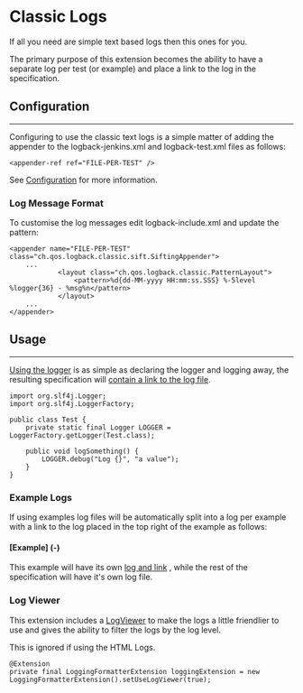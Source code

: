 # Classic Logs

If all you need are simple text based logs then this ones for you.

The primary purpose of this extension becomes the ability to have a separate log per test (or example) and place a link to the log in the specification.

## Configuration
---

Configuring to use the classic text logs is a simple matter of adding the appender to the logback-jenkins.xml and logback-test.xml files as follows:

    <appender-ref ref="FILE-PER-TEST" />

See [Configuration](Configuration.html) for more information.


### Log Message Format

To customise the log messages edit logback-include.xml and update the pattern:

    <appender name="FILE-PER-TEST" class="ch.qos.logback.classic.sift.SiftingAppender">
    	...		
    			<layout class="ch.qos.logback.classic.PatternLayout">
    				<pattern>%d{dd-MM-yyyy HH:mm:ss.SSS} %-5level %logger{36} - %msg%n</pattern> 
    			</layout>
    	...
    </appender>

## Usage
---

[Using the logger](- "c:assertTrue=canUseClassicLogger()") is as simple as declaring the logger and logging away, the resulting specification will [contain a link to the log file](- "c:assertTrue=hasLinkToLogFile()").

    import org.slf4j.Logger;
    import org.slf4j.LoggerFactory;
    
    public class Test {
        private static final Logger LOGGER = LoggerFactory.getLogger(Test.class);
        
        public void logSomething() {
            LOGGER.debug("Log {}", "a value");
        }
    }

### Example Logs

If using examples log files will be automatically split into a log per example with a link to the log placed in the top right of the example as follows:

#### [Example] (-)

This example will have its own [log and link](- "c:assertTrue=hasExampleLog()") , while the rest of the specification will have it's own log file.

### Log Viewer

This extension includes a [LogViewer](- "c:assertTrue=useLogViewer()") to make the logs a little friendlier to use and gives the ability to filter the logs by the log level.  

This is ignored if using the HTML Logs.

    @Extension 
    private final LoggingFormatterExtension loggingExtension = new LoggingFormatterExtension().setUseLogViewer(true);
